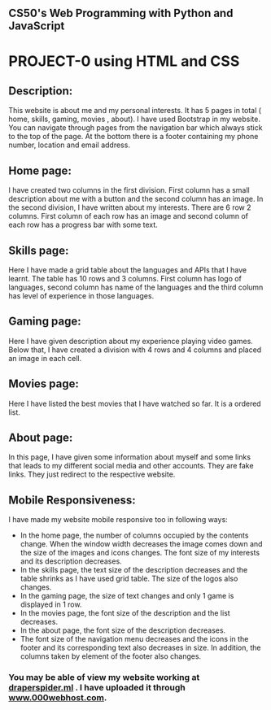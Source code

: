 ## CS50's Web Programming with Python and JavaScript

# PROJECT-0 using HTML and CSS

## Description:
This website is about me and my personal interests. It has 5 pages in total ( home, skills, gaming, movies , about). I have used Bootstrap in my website. You can navigate through pages from the navigation bar which always stick to the top of the page. At the bottom there is a footer containing my phone number, location and email address.

## Home page:
I have created two columns in the first division. First column has a small description about me with a button and the second column has an image.
In the second division, I have written about my interests. There are 6 row 2 columns. First column of each row has an image and second column of each row has a progress bar with some text.

## Skills page:
Here I have made a grid table about the languages and APIs that I have learnt. The table has 10 rows and 3 columns. First column has logo of languages, second column has name of the languages and the third column has level of experience in those languages.

## Gaming page:
Here I have given description about my experience playing video games. Below that, I have created a division with 4 rows and 4 columns and placed an image in each cell.

## Movies page:
Here I have listed the best movies that I have watched so far. It is a ordered list.

## About page:
In this page, I have given some information about myself and some links that leads to my different social media and other accounts. They are fake links. They just redirect to the respective website.


## Mobile Responsiveness:
I have made my website mobile responsive too in following ways:

*	In the home page, the number of columns occupied by the contents change. When the window width decreases the image comes down and the size of the images and icons changes. The font size of my interests and its description decreases.
*	In the skills page, the text size of the description decreases and the table shrinks as I have used grid table. The size of the logos also changes.
*	In the gaming page, the size of text changes and only 1 game is displayed in 1 row.
*	In the movies page, the font size of the description and the list decreases.
*	In the about page, the font size of the description decreases.
*	The font size of the navigation menu decreases and the icons in the footer and its corresponding text also decreases in size. In addition, the columns taken by element of the footer also changes.


### You may be able of view my website working at [draperspider.ml](www.draperspider.ml) . I have uploaded it through www.000webhost.com.
